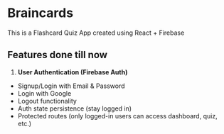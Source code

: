 # Braincards
This is a Flashcard Quiz App created using React + Firebase

## Features done till now
1. **User Authentication (Firebase Auth)**
- Signup/Login with Email & Password
- Login with Google 
- Logout functionality
- Auth state persistence (stay logged in)
- Protected routes (only logged-in users can access dashboard, quiz, etc.)